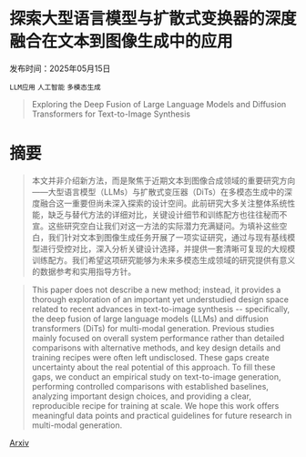 # 探索大型语言模型与扩散式变换器的深度融合在文本到图像生成中的应用

发布时间：2025年05月15日

`LLM应用` `人工智能` `多模态生成`

> Exploring the Deep Fusion of Large Language Models and Diffusion Transformers for Text-to-Image Synthesis

# 摘要

> 本文并非介绍新方法，而是聚焦于近期文本到图像合成领域的重要研究方向——大型语言模型（LLMs）与扩散式变压器（DiTs）在多模态生成中的深度融合这一重要但尚未深入探索的设计空间。此前研究大多关注整体系统性能，缺乏与替代方法的详细对比，关键设计细节和训练配方也往往秘而不宣。这些研究空白让我们对这一方法的实际潜力充满疑问。为填补这些空白，我们针对文本到图像生成任务开展了一项实证研究，通过与现有基线模型进行受控对比，深入分析关键设计选择，并提供一套清晰可复现的大规模训练配方。我们希望这项研究能够为未来多模态生成领域的研究提供有意义的数据参考和实用指导方针。

> This paper does not describe a new method; instead, it provides a thorough exploration of an important yet understudied design space related to recent advances in text-to-image synthesis -- specifically, the deep fusion of large language models (LLMs) and diffusion transformers (DiTs) for multi-modal generation. Previous studies mainly focused on overall system performance rather than detailed comparisons with alternative methods, and key design details and training recipes were often left undisclosed. These gaps create uncertainty about the real potential of this approach. To fill these gaps, we conduct an empirical study on text-to-image generation, performing controlled comparisons with established baselines, analyzing important design choices, and providing a clear, reproducible recipe for training at scale. We hope this work offers meaningful data points and practical guidelines for future research in multi-modal generation.

[Arxiv](https://arxiv.org/abs/2505.10046)